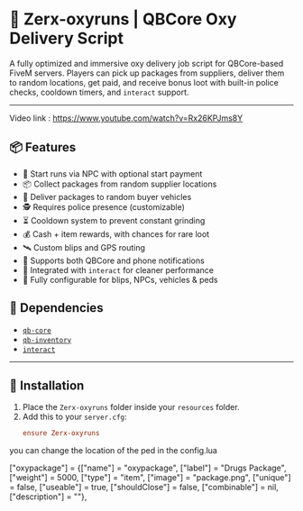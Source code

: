 # 🚚 Zerx-oxyruns | QBCore Oxy Delivery Script

A fully optimized and immersive oxy delivery job script for QBCore-based FiveM servers. Players can pick up packages from suppliers, deliver them to random locations, get paid, and receive bonus loot with built-in police checks, cooldown timers, and `interact` support.

---
Video link : https://www.youtube.com/watch?v=Rx26KPJms8Y

## 📦 Features

- 💼 Start runs via NPC with optional start payment
- 📦 Collect packages from random supplier locations
- 🚗 Deliver packages to random buyer vehicles
- 🕵️ Requires police presence (customizable)
- ⏳ Cooldown system to prevent constant grinding
- 💰 Cash + item rewards, with chances for rare loot
- 🛰️ Custom blips and GPS routing
- 🔔 Supports both QBCore and phone notifications
- 🧠 Integrated with `interact` for cleaner performance
- 🧩 Fully configurable for blips, NPCs, vehicles & peds

## 🧩 Dependencies

- [`qb-core`](https://github.com/qbcore-framework/qb-core)
- [`qb-inventory`](https://github.com/qbcore-framework/qb-inventory)
- [`interact`](https://github.com/darktrovx/interact)
---

## 📁 Installation

1. Place the `Zerx-oxyruns` folder inside your `resources` folder.
2. Add this to your `server.cfg`:
   ```cfg
   ensure Zerx-oxyruns

you can change the location of the ped in the config.lua



["oxypackage"] 				     = {["name"] = "oxypackage", 			 	    ["label"] = "Drugs Package", 		    ["weight"] = 5000, 	["type"] = "item", 		["image"] = "package.png", 				["unique"] = false, 		["useable"] = true, 	["shouldClose"] = false,   ["combinable"] = nil,   ["description"] = ""},
